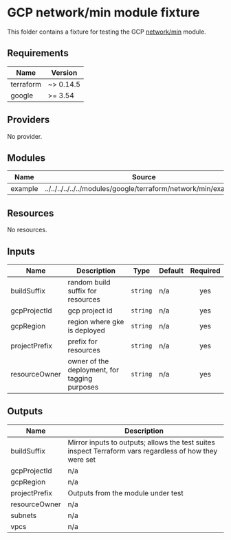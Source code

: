 # GCP network/min module fixture
<!-- spell-checker: ignore markdownlint -->

This folder contains a fixture for testing the GCP
[network/min](../../../../../modules/google/terraform/network/min/) module.

<!-- markdownlint-disable MD033 MD034 -->
<!-- BEGINNING OF PRE-COMMIT-TERRAFORM DOCS HOOK -->
## Requirements

| Name | Version |
|------|---------|
| terraform | ~> 0.14.5 |
| google | >= 3.54 |

## Providers

No provider.

## Modules

| Name | Source | Version |
|------|--------|---------|
| example | ../../../../../../modules/google/terraform/network/min/example/ |  |

## Resources

No resources.

## Inputs

| Name | Description | Type | Default | Required |
|------|-------------|------|---------|:--------:|
| buildSuffix | random build suffix for resources | `string` | n/a | yes |
| gcpProjectId | gcp project id | `string` | n/a | yes |
| gcpRegion | region where gke is deployed | `string` | n/a | yes |
| projectPrefix | prefix for resources | `string` | n/a | yes |
| resourceOwner | owner of the deployment, for tagging purposes | `string` | n/a | yes |

## Outputs

| Name | Description |
|------|-------------|
| buildSuffix | Mirror inputs to outputs; allows the test suites inspect Terraform vars regardless of how they were set |
| gcpProjectId | n/a |
| gcpRegion | n/a |
| projectPrefix | Outputs from the module under test |
| resourceOwner | n/a |
| subnets | n/a |
| vpcs | n/a |
<!-- END OF PRE-COMMIT-TERRAFORM DOCS HOOK -->
<!-- markdownlint-enable MD033 MD034 -->
